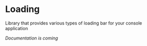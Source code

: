 # Loading
Library that provides various types of loading bar for your console application

*Documentation is coming*
